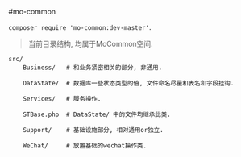 #mo-common

`composer require 'mo-common:dev-master'`.  

> 当前目录结构, 均属于MoCommon空间.

```
src/  
    Business/   # 和业务紧密相关的部分, 非通用.  

    DataState/  # 数据库一些状态类型的值, 文件命名尽量和表名和字段挂钩.  

    Services/   # 服务操作.  

    STBase.php  # DataState/ 中的文件均继承此类.  

    Support/    # 基础设施部分, 相对通用or独立.  

    WeChat/     # 放置基础的wechat操作类.  

```
